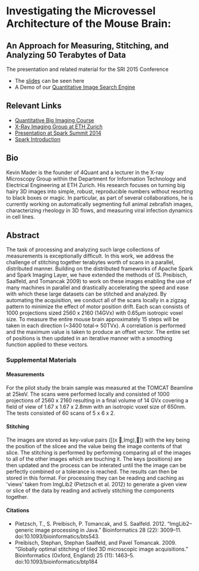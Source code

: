 # Investigating the Microvessel Architecture of the Mouse Brain:
## An Approach for Measuring, Stitching, and Analyzing 50 Terabytes of Data 

The presentation and related material for the SRI 2015 Conference
- The [slides](https://rawgit.com/4Quant/SRI2015/master/SRIPres.html) can be seen here
- A Demo of our [Quantitative Image Search Engine](https://kmader.shinyapps.io/SearchMachineDemo)

## Relevant Links

- [Quantitative Big Imaging Course](http://kmader.github.io/Quantitative-Big-Imaging-2015/)
- [X-Ray Imaging Group at ETH Zurich](http://www.biomed.ee.ethz.ch/research/x-ray_imaging)
- [Presentation at Spark Summit 2014](http://4quant.com/spark-summit-2014-presentation)
- [Spark Introduction](http://4quant.com/spark-introduction/)

## Bio
Kevin Mader is the founder of 4Quant and a lecturer in the X-ray Microscopy Group within the Department for Information Technology and Electrical Engineering at ETH Zurich. His research focuses on turning big hairy 3D images into simple, robust, reproducible numbers without resorting to black boxes or magic. In particular, as part of several collaborations, he is currently working on automatically segmenting full animal zebrafish images, characterizing rheology in 3D flows, and measuring viral infection dynamics in cell lines.

## Abstract
The task of processing and analyzing such large collections of measurements is exceptionally difficult. In this work, we address the challenge of stitching together terabytes worth of scans in a parallel, distributed manner. Building on the distributed frameworks of Apache Spark and Spark Imaging Layer, we have extended the methods of (S. Preibisch, Saalfeld, and Tomancak 2009) to work on these images enabling the use of many machines in parallel and drastically accelerating the speed and ease with which these large datasets can be stitched and analyzed.
By automating the acquisition, we conduct all of the scans locally in a zigzag pattern to minimize the effect of motor position drift. Each scan consists of 1000 projections sized 2560 x 2160 (14GVx) with 0.65μm isotropic voxel size. To measure the entire mouse brain approximately 15 steps will be taken in each direction (~3400 total→ 50TVx). A correlation is performed and the maximum value is taken to produce an offset vector. The entire set of positions is then updated in an iterative manner with a smoothing function applied to these vectors.

### Supplemental Materials 
#### Measurements
For the pilot study the brain sample was measured at the TOMCAT Beamline at 25keV. The scans were performed locally and consisted of 1000 projections of 2560 x 2160 resulting in a final volume of 14 GVx covering a field of view of 1.67 x 1.67 x 2.8mm with an isotropic voxel size of 650nm. The tests consisted of 60 scans of 5 x 6 x 2.
#### Stitching
The images are stored as key-value pairs ([(x ⃗,Img),⋯]) with the key being the position of the slicee and the value being the image contents of that slice. The stitching is performed by performing comparing all of the images to all of the other images which are touching it. The keys (positions) are then updated and the process can be interated until the the image can be perfectly combined or a tolerance is reached. The results can then be stored in this format. For processing they can be reading and caching as 'views' taken from ImgLib2 (Pietzsch et al. 2012) to generate a given view or slice of the data by reading and actively stitching the components together.
#### Citations
- Pietzsch, T., S. Preibisch, P. Tomancak, and S. Saalfeld. 2012. “ImgLib2–generic image processing in Java.” Bioinformatics 28 (22): 3009–11. doi:10.1093/bioinformatics/bts543.
- Preibisch, Stephan, Stephan Saalfeld, and Pavel Tomancak. 2009. “Globally optimal stitching of tiled 3D microscopic image acquisitions.” Bioinformatics (Oxford, England) 25 (11): 1463–5. doi:10.1093/bioinformatics/btp184
